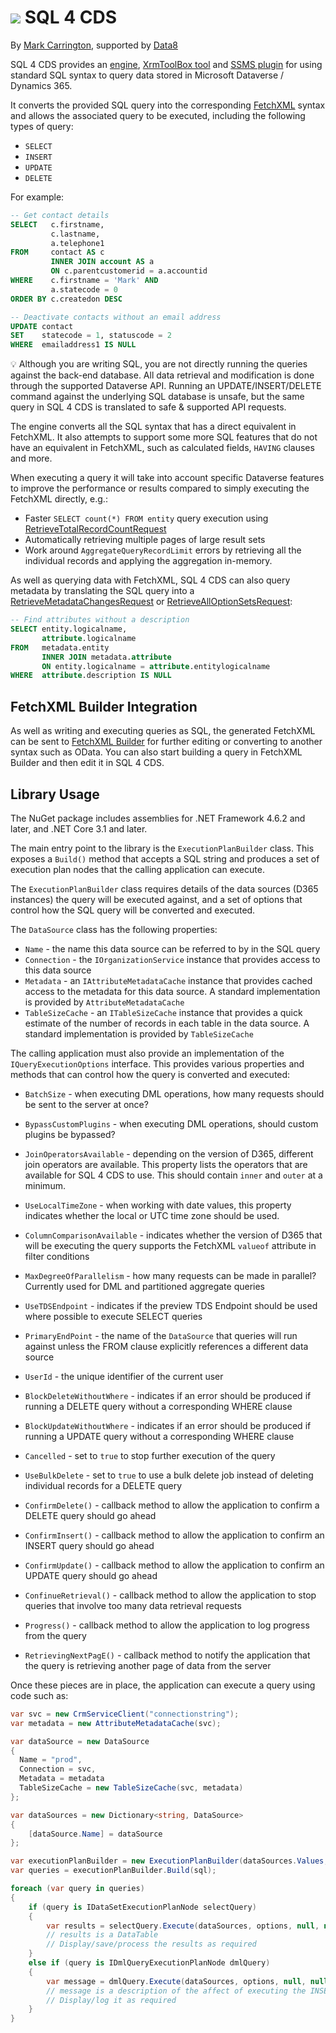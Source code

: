 ﻿# ![](https://markcarrington.dev/sql4cds-icon/) SQL 4 CDS

By [Mark Carrington](https://markcarrington.dev/sql-4-cds/), supported by [Data8](https://www.data-8.co.uk/)

SQL 4 CDS provides an [engine](https://www.nuget.org/packages/MarkMpn.Sql4Cds.Engine/),
[XrmToolBox tool](https://www.xrmtoolbox.com/plugins/MarkMpn.SQL4CDS/) and [SSMS plugin](https://markcarrington.dev/sql-4-cds/sql-4-cds-ssms-edition/)
for using standard SQL syntax to query data stored in Microsoft Dataverse / Dynamics 365.

It converts the provided SQL query into the corresponding [FetchXML](https://docs.microsoft.com/en-us/powerapps/developer/common-data-service/fetchxml-schema)
syntax and allows the associated query to be executed, including the following types of query:

* `SELECT`
* `INSERT`
* `UPDATE`
* `DELETE`

For example:

```sql
-- Get contact details
SELECT   c.firstname,
         c.lastname,
         a.telephone1
FROM     contact AS c
         INNER JOIN account AS a
         ON c.parentcustomerid = a.accountid
WHERE    c.firstname = 'Mark' AND
         a.statecode = 0
ORDER BY c.createdon DESC

-- Deactivate contacts without an email address
UPDATE contact
SET    statecode = 1, statuscode = 2
WHERE  emailaddress1 IS NULL
```

💡 Although you are writing SQL, you are not directly running the queries against the back-end database. All data retrieval and
modification is done through the supported Dataverse API. Running an UPDATE/INSERT/DELETE command against the underlying SQL
database is unsafe, but the same query in SQL 4 CDS is translated to safe & supported API requests.

The engine converts all the SQL syntax that has a direct equivalent in FetchXML. It also attempts to support some more SQL features
that do not have an equivalent in FetchXML, such as calculated fields, `HAVING` clauses and more.

When executing a query it will take into account specific Dataverse features to improve the performance or results compared to
simply executing the FetchXML directly, e.g.:

* Faster `SELECT count(*) FROM entity` query execution using [RetrieveTotalRecordCountRequest](https://docs.microsoft.com/dotnet/api/microsoft.crm.sdk.messages.retrievetotalrecordcountrequest)
* Automatically retrieving multiple pages of large result sets
* Work around `AggregateQueryRecordLimit` errors by retrieving all the individual records and applying the aggregation in-memory.

As well as querying data with FetchXML, SQL 4 CDS can also query metadata by translating the SQL query into a
[RetrieveMetadataChangesRequest](https://docs.microsoft.com/dotnet/api/microsoft.xrm.sdk.messages.retrievemetadatachangesrequest) or 
[RetrieveAllOptionSetsRequest](https://docs.microsoft.com/dotnet/api/microsoft.xrm.sdk.messages.retrievealloptionsetsrequest):

```sql
-- Find attributes without a description
SELECT entity.logicalname,
       attribute.logicalname
FROM   metadata.entity
       INNER JOIN metadata.attribute
       ON entity.logicalname = attribute.entitylogicalname
WHERE  attribute.description IS NULL
```

## FetchXML Builder Integration

As well as writing and executing queries as SQL, the generated FetchXML can be sent to [FetchXML Builder](https://fetchxmlbuilder.com/)
for further editing or converting to another syntax such as OData. You can also start building a query in FetchXML Builder and then edit
it in SQL 4 CDS.

## Library Usage

The NuGet package includes assemblies for .NET Framework 4.6.2 and later, and .NET Core 3.1 and later.

The main entry point to the library is the `ExecutionPlanBuilder` class. This exposes a `Build()` method
that accepts a SQL string and produces a set of execution plan nodes that the calling application can execute.

The `ExecutionPlanBuilder` class requires details of the data sources (D365 instances) the query will be executed
against, and a set of options that control how the SQL query will be converted and executed.

The `DataSource` class has the following properties:

* `Name` - the name this data source can be referred to by in the SQL query
* `Connection` - the `IOrganizationService` instance that provides access to this data source
* `Metadata` - an `IAttributeMetadataCache` instance that provides cached access to the metadata for this data source.
A standard implementation is provided by `AttributeMetadataCache`
* `TableSizeCache` - an `ITableSizeCache` instance that provides a quick estimate of the number of records in each table
in the data source. A standard implementation is provided by `TableSizeCache`

The calling application must also provide an implementation of the `IQueryExecutionOptions` interface. This provides
various properties and methods that can control how the query is converted and executed:

* `BatchSize` - when executing DML operations, how many requests should be sent to the server at once?
* `BypassCustomPlugins` - when executing DML operations, should custom plugins be bypassed?
* `JoinOperatorsAvailable` - depending on the version of D365, different join operators are available. This property
lists the operators that are available for SQL 4 CDS to use. This should contain `inner` and `outer` at a minimum.
* `UseLocalTimeZone` - when working with date values, this property indicates whether the local or UTC time zone should
be used.
* `ColumnComparisonAvailable` - indicates whether the version of D365 that will be executing the query supports the
FetchXML `valueof` attribute in filter conditions
* `MaxDegreeOfParallelism` - how many requests can be made in parallel? Currently used for DML and partitioned aggregate queries
* `UseTDSEndpoint` - indicates if the preview TDS Endpoint should be used where possible to execute SELECT queries
* `PrimaryEndPoint` - the name of the `DataSource` that queries will run against unless the FROM clause explicitly references
a different data source
* `UserId` - the unique identifier of the current user
* `BlockDeleteWithoutWhere` - indicates if an error should be produced if running a DELETE query without a corresponding WHERE clause
* `BlockUpdateWithoutWhere` - indicates if an error should be produced if running a UPDATE query without a corresponding WHERE clause
* `Cancelled` - set to `true` to stop further execution of the query
* `UseBulkDelete` - set to `true` to use a bulk delete job instead of deleting individual records for a DELETE query

* `ConfirmDelete()` - callback method to allow the application to confirm a DELETE query should go ahead
* `ConfirmInsert()` - callback method to allow the application to confirm an INSERT query should go ahead
* `ConfirmUpdate()` - callback method to allow the application to confirm an UPDATE query should go ahead
* `ConfinueRetrieval()` - callback method to allow the application to stop queries that involve too many data retrieval requests
* `Progress()` - callback method to allow the application to log progress from the query
* `RetrievingNextPagE()` - callback method to notify the application that the query is retrieving another page of data from the server

Once these pieces are in place, the application can execute a query using code such as:

```csharp
var svc = new CrmServiceClient("connectionstring");
var metadata = new AttributeMetadataCache(svc);

var dataSource = new DataSource
{
  Name = "prod",
  Connection = svc,
  Metadata = metadata
  TableSizeCache = new TableSizeCache(svc, metadata)
};

var dataSources = new Dictionary<string, DataSource>
{
	[dataSource.Name] = dataSource
};

var executionPlanBuilder = new ExecutionPlanBuilder(dataSources.Values, options);
var queries = executionPlanBuilder.Build(sql);

foreach (var query in queries)
{
	if (query is IDataSetExecutionPlanNode selectQuery)
	{
		var results = selectQuery.Execute(dataSources, options, null, null);
		// results is a DataTable
		// Display/save/process the results as required
	}
	else if (query is IDmlQueryExecutionPlanNode dmlQuery)
	{
		var message = dmlQuery.Execute(dataSources, options, null, null);
		// message is a description of the affect of executing the INSERT/UPDATE/DELETE query
		// Display/log it as required
	}
}
```